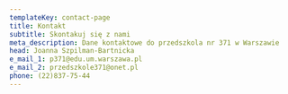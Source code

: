 ```yaml
---
templateKey: contact-page
title: Kontakt
subtitle: Skontakuj się z nami
meta_description: Dane kontaktowe do przedszkola nr 371 w Warszawie
head: Joanna Szpilman-Bartnicka
e_mail_1: p371@edu.um.warszawa.pl
e_mail_2: przedszkole371@onet.pl
phone: (22)837-75-44
---
```

